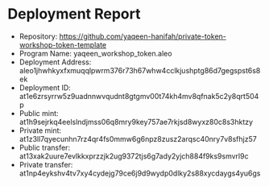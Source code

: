 # Deployment Report

- Repository: https://github.com/yaqeen-hanifah/private-token-workshop-token-template
- Program Name: yaqeen_workshop_token.aleo
- Deployment Address: aleo1jhwhkyxfxmuqqlpwrm376r73h67whw4cclkjushptg86d7gegspst6s8ek
- Deployment ID: at1e6zrsyrrw5z9uadnnwvqudnt8gtgmv00t74kh4mv8qfnak5c2y8qrt504p
- Public mint: at1h9sejrkq4eelslndjmss06q8mry9key757ae7rkjsd8wyxz80c8s3hktzy
- Private mint: at1z3ll7qyecunhn7rz4qr4fs0mmw6g6npz8zusz2arqsc40nry7v8sfhjz57
- Public transfer: at13xak2uure7evlkkxprzzjk2ug9372tjs6g7ady2yjch884f9ks9smvrl9c
- Private transfer: at1np4eykshv4tv7xy4cydejg79ce6j9d9wydp0dlky2s88xycdaygs4yu6gs